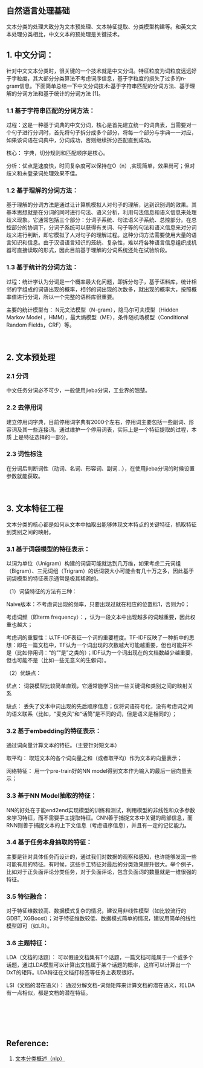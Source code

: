 ## 自然语言处理基础



文本分类的处理大致分为文本预处理、文本特征提取、分类模型构建等。和英文文本处理分类相比，中文文本的预处理是关键技术。

## 1. 中文分词：

针对中文文本分类时，很关键的一个技术就是中文分词。特征粒度为词粒度远远好于字粒度，其大部分分类算法不考虑词序信息，基于字粒度的损失了过多的n-gram信息。下面简单总结一下中文分词技术:基于字符串匹配的分词方法、基于理解的分词方法和基于统计的分词方法 [1]。

### 1.1 基于字符串匹配的分词方法：

过程：这是一种基于词典的中文分词，核心是首先建立统一的词典表，当需要对一个句子进行分词时，首先将句子拆分成多个部分，将每一个部分与字典一一对应，如果该词语在词典中，分词成功，否则继续拆分匹配直到成功。

核心： 字典，切分规则和匹配顺序是核心。

分析：优点是速度快，时间复杂度可以保持在O（n）,实现简单，效果尚可；但对歧义和未登录词处理效果不佳。

### 1.2 基于理解的分词方法：

基于理解的分词方法是通过让计算机模拟人对句子的理解，达到识别词的效果。其基本思想就是在分词的同时进行句法、语义分析，利用句法信息和语义信息来处理歧义现象。它通常包括三个部分：分词子系统、句法语义子系统、总控部分。在总控部分的协调下，分词子系统可以获得有关词、句子等的句法和语义信息来对分词歧义进行判断，即它模拟了人对句子的理解过程。这种分词方法需要使用大量的语言知识和信息。由于汉语语言知识的笼统、复杂性，难以将各种语言信息组织成机器可直接读取的形式，因此目前基于理解的分词系统还处在试验阶段。

### 1.3 基于统计的分词方法：

过程：统计学认为分词是一个概率最大化问题，即拆分句子，基于语料库，统计相邻的字组成的词语出现的概率，相邻的词出现的次数多，就出现的概率大，按照概率值进行分词，所以一个完整的语料库很重要。

主要的统计模型有： N元文法模型（N-gram），隐马尔可夫模型（Hidden Markov Model ，HMM），最大熵模型（ME），条件随机场模型（Conditional Random Fields，CRF）等。

<br>

## 2. 文本预处理

### 2.1 分词

中文任务分词必不可少，一般使用jieba分词，工业界的翘楚。

### 2.2 去停用词

建立停用词字典，目前停用词字典有2000个左右，停用词主要包括一些副词、形容词及其一些连接词。通过维护一个停用词表，实际上是一个特征提取的过程，本质 上是特征选择的一部分。

### 2.3 词性标注

在分词后判断词性（动词、名词、形容词、副词…），在使用jieba分词的时候设置参数就能获取。

<br>

## 3. 文本特征工程

文本分类的核心都是如何从文本中抽取出能够体现文本特点的关键特征，抓取特征到类别之间的映射。

### 3.1 基于词袋模型的特征表示：

以词为单位（Unigram）构建的词袋可能就达到几万维，如果考虑二元词组（Bigram）、三元词组（Trigram）的话词袋大小可能会有几十万之多，因此基于词袋模型的特征表示通常是极其稀疏的。

（1）词袋特征的方法有三种：

Naive版本：不考虑词出现的频率，只要出现过就在相应的位置标1，否则为0；

考虑词频（即term frequency）：，认为一段文本中出现越多的词越重要，因此权重也越大；

考虑词的重要性：以TF-IDF表征一个词的重要程度。TF-IDF反映了一种折中的思想：即在一篇文档中，TF认为一个词出现的次数越大可能越重要，但也可能并不是（比如停用词：“的”“是”之类的）；IDF认为一个词出现在的文档数越少越重要，但也可能不是（比如一些无意义的生僻词）。

（2）优缺点：

优点： 词袋模型比较简单直观，它通常能学习出一些关键词和类别之间的映射关系

缺点： 丢失了文本中词出现的先后顺序信息；仅将词语符号化，没有考虑词之间的语义联系（比如，“麦克风”和“话筒”是不同的词，但是语义是相同的）；

### 3.2 基于embedding的特征表示： 

通过词向量计算文本的特征。（主要针对短文本）

取平均： 取短文本的各个词向量之和（或者取平均）作为文本的向量表示；

网络特征： 用一个pre-train好的NN model得到文本作为输入的最后一层向量表示；

### 3.3 基于NN Model抽取的特征： 

NN的好处在于能end2end实现模型的训练和测试，利用模型的非线性和众多参数来学习特征，而不需要手工提取特征。CNN善于捕捉文本中关键的局部信息，而RNN则善于捕捉文本的上下文信息（考虑语序信息），并且有一定的记忆能力。

### 3.4 基于任务本身抽取的特征：

主要是针对具体任务而设计的，通过我们对数据的观察和感知，也许能够发现一些可能有用的特征。有时候，这些手工特征对最后的分类效果提升很大。举个例子，比如对于正负面评论分类任务，对于负面评论，包含负面词的数量就是一维很强的特征。

### 3.5 特征融合：

对于特征维数较高、数据模式复杂的情况，建议用非线性模型（如比较流行的GDBT, XGBoost）；对于特征维数较低、数据模式简单的情况，建议用简单的线性模型即可（如LR）。

### 3.6 主题特征：

LDA（文档的话题）： 可以假设文档集有T个话题，一篇文档可能属于一个或多个话题，通过LDA模型可以计算出文档属于某个话题的概率，这样可以计算出一个DxT的矩阵。LDA特征在文档打标签等任务上表现很好。

LSI（文档的潜在语义）： 通过分解文档-词频矩阵来计算文档的潜在语义，和LDA有一点相似，都是文档的潜在特征。




<br>
<br>
<br>
<br>

## Reference:

1. [文本分类概述（nlp）](https://blog.csdn.net/u014248127/article/details/80774668)

